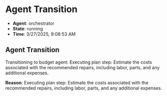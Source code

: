 # Agent Transition

- **Agent**: orchestrator
- **State**: running
- **Time**: 3/27/2025, 9:08:53 AM

## Agent Transition

Transitioning to budget agent: Executing plan step: Estimate the costs associated with the recommended repairs, including labor, parts, and any additional expenses.

**Reason**: Executing plan step: Estimate the costs associated with the recommended repairs, including labor, parts, and any additional expenses.


